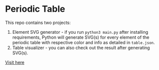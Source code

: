 # Periodic Table
This repo contains two projects:
1. Element SVG generator - if you run `python3 main.py` after installing requirements, Python will generate SVG(s) for every element of the periodic table with respective color and info as detailed in `table.json`.
2. Table visualizer - you can also check out the result after generating SVG(s).

[Visit here](https://yuridev24.github.io/periodic-table/)
